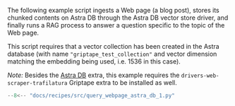 The following example script ingests a Web page (a blog post),
stores its chunked contents on Astra DB through the Astra DB vector store driver,
and finally runs a RAG process to answer a question specific to the topic of the
Web page.

This script requires that a vector collection has been created in the Astra database
(with name `"griptape_test_collection"` and vector dimension matching the embedding being used, i.e. 1536 in this case).

_Note:_ Besides the [Astra DB](../griptape-framework/drivers/vector-store-drivers.md#astra-db) extra,
this example requires the `drivers-web-scraper-trafilatura`
Griptape extra to be installed as well.

```python
--8<-- "docs/recipes/src/query_webpage_astra_db_1.py"
```
